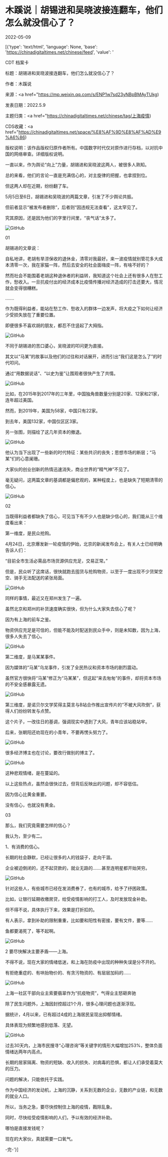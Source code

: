 # 木蹊说｜胡锡进和吴晓波接连翻车，他们怎么就没信心了？

2022-05-09

[{'type': 'text/html', 'language': None, 'base': 'https://chinadigitaltimes.net/chinese/feed', 'value': '













CDT 档案卡

标题：胡锡进和吴晓波接连翻车，他们怎么就没信心了？

作者：木蹊说

来源：<a href="https://mp.weixin.qq.com/s/ENP1w7sd23yNBpBMAyTUkg)

发表日期：2022.5.9

主题归类：<a href="https://chinadigitaltimes.net/chinese/tag/上海疫情)

CDS收藏：<a href="https://chinadigitaltimes.net/space/%E8%AF%9D%E8%AF%AD%E9%A6%86)

版权说明：该作品版权归原作者所有。中国数字时代仅对原作进行存档，以对抗中国的网络审查。详细版权说明。





一直以来，作为舆论“向上”力量，胡锡进和吴晓波这两人，被很多人熟知。

总的来看，他们的言论一直是充满信心的，对主旋律的把握，也拿捏到位。

但这两人却在近期，纷纷翻了车。

5月5日至6日，胡锡进和吴晓波的两篇文章，引发了不少舆论共振。

但前者显示“被发布者删除”，后者则“因违规无法查看”，这太罕见了。

究其原因，还是因为他们的字里行间里，“丧气话”太多了。

![GitHub](https://chinadigitaltimes.net/chinese/files/2022/05/image-1652091890536.png)

01

胡锡进的文章说：



自私地讲，老胡有旱涝保收的退休金，清零对我最好。来一波疫情就别管花多大成本清零一次，我在家猫一阵，然后去安全的社会面嗨皮一阵，有啥不好的？

然而社会不能围着老胡这种退休者的利益转，我知道这个社会上还有很多人在愁工作，愁收入。一旦抗疫付出的经济成本比疫情传播对经济造成的打击还要大，情况就会变得很糟糕。



…….

作为既得利益者，能站在愁工作、愁收入的群体一边发声，将大疫之下如何让经济少受损失放在了重要位置。

即便很多不喜欢胡的朋友，都忍不住竖起了大拇指。

![GitHub](https://chinadigitaltimes.net/chinese/files/2022/05/post-680987-6278ee1309684.png)

不同于胡锡进的苦口婆心，吴晓波的叩问更为直接。

其文以“马某”的故事以及他们的过往和对话展开，进而引出“我们这是怎么了”的时代叩问。

通过“用数据说话”、“以史为鉴”让围观者很快产生了共情。

![GitHub](https://chinadigitaltimes.net/chinese/files/2022/05/post-680987-6278ee13165d8.png)

比如，在2015年到2017年的三年里，中国独角兽数量分别是20家、12家和21家，连年超过美国。

然而，到2019年，美国为58家，中国只有22家。

到去年，美国132家，中国仅区区3家。

另一张图，则描绘了这几年资本的撤退。

![GitHub](https://chinadigitaltimes.net/chinese/files/2022/05/post-680987-6278ee1324352.)

他认为当下出现了一些新的时代特征：某些共识的丧失；思想市场的断层；“马某”们的心意阑珊。

大家伙的创业创新的热情迅速消失，商业世界的“精气神”不见了。

毫无疑问，这两篇文章的基调都是偏悲观的，某种程度上，也是缺失了短期清零的信心。

![GitHub](https://chinadigitaltimes.net/chinese/files/2022/05/post-680987-6278ee132c9e3.)

02

当既得利益者都缺失了信心，可见当下有不少人也是缺少信心的，我们能从三个维度看出来：

第一维度，是民众抢购。

4月24日，北京爆发新一轮疫情的伊始，北京的新闻发布会上，有关人士已经明确告诉人们：

“目前全市生活必需品市场货源供应充足，交易正常。”

但是，民众听了这席话，很快就跑去囤货与抢购物资，以至于一度出现不少货架空空、骑手无法配送的紧张局面。

![GitHub](https://chinadigitaltimes.net/chinese/files/2022/05/post-680987-6278ee133f9bd.png)

同样的事情，最近又在郑州发生了一遍。

虽然北京和郑州的补货速度确实很快，但为什么大家失去信心了呢？

因为有上海的前车之鉴。

物资供应充足是可信的，但能不能及时配送到民众手中，则是未知数，因为上海，很多人失去了信心。

![GitHub](https://chinadigitaltimes.net/chinese/files/2022/05/post-680987-6278ee1358b35.png)

第二维度，是马某某事件。

因为媒体的“马某”乌龙事件，引发了全民热议和资本市场的剧烈震动。

虽然官方很快将“马某”修正为“马某某”，但这起“来去匆匆”的事件，却将资本市场的不安全感暴露无遗。

![GitHub](https://chinadigitaltimes.net/chinese/files/2022/05/post-680987-6278ee13679b5.png)

第三维度，是诺贝尔文学奖得主莫言与B站合作推出宣传片的“不被大风吹倒”，获得人们纷纷转发与点赞。

这个片子，一改往日的基调，强调现实中遇到了大风，青年应该站稳站牢。

后来，张朝阳还劝现在的小青年，不要再愣头努力了。

![GitHub](https://chinadigitaltimes.net/chinese/files/2022/05/post-680987-6278ee137a2f7.png)

很多经济博主也在讨论，要改行做别的博主了。

![GitHub](https://chinadigitaltimes.net/chinese/files/2022/05/post-680987-6278ee13828dd.)

这种悲观情绪，是在蔓延的。

以上这些热点，虽然会很快过去，但背后反映出的问题，却不容低估。

因为信心比黄金重要。

没有信心，也就没有黄金。

03

那么，我们究竟需要怎样的信心？

我认为，至少有二。

1、有消费的信心。

长期的社会静默，已经让很多的人的钱袋子，走向干涸。

企业被迫倒闭的，还不起贷款的，就业无路的&#8230;&#8230;.甚至连明星都开始哭穷。

![GitHub](https://chinadigitaltimes.net/chinese/files/2022/05/post-680987-6278ee138ad76.)

针对这些人，有些城市已经在发消费券了，也有的城市，给予了纾困政策。

比如，让银行延期收缴房贷，给受疫情影响的打工人，及时发放现金补助。

但不得不说，具体执行下来，效果是打折扣的。

有人表示，拿到补助的限制重重，比如要和阳性有密接，要有文件，要等……

鱼都要渴死了，等不起啊。

![GitHub](https://chinadigitaltimes.net/chinese/files/2022/05/post-680987-6278ee1395351.)

2 要尽快解决主要矛盾——上海。

不得不说，现在大家的情绪低迷，和上海在防疫中出现的种种失误是分不开的。

有拒绝重症的、有哄抬物价的、有贪污物资的、有层层加码的……

![GitHub](https://chinadigitaltimes.net/chinese/files/2022/05/post-680987-6278ee139edec.)

上海一社区干部向业主索要翡翠作为“抗疫物资”，气得业主怒砸奔驰  

除了民生问题外，上海因封控超过1个月，很多心理问题也逐渐浮现。

据统计，4月以来，已有超过4成的上海居民呈现出抑郁情绪。

具体表现为频繁地感到低落、无望。

![GitHub](https://chinadigitaltimes.net/chinese/files/2022/05/post-680987-6278ee13b246d.png)

过去30天内，上海市民搜寻“心理咨询”等关键字的情形大幅增加253%，整体负面情绪达两年内高点。

长期的居家隔离、物资的短缺、收入的损失、对病毒的恐惧，都让人们承受着莫大的压力。

问题的解决，只能依托于实践。

作为中国经济的发动机，上海的沉静，关系到无数的企业，无数的产业链，和无数的就业人口。

所以，当务之急，要尽快控制住上海的疫情，戡除乱象。

同时，尽快给受疫情影响的人们，予以有效的经济补助。

哪怕是直接发钱呢？

现在的大家伙，真就需要一口氧气。

-完-'}]